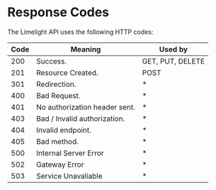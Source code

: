 # Response Codes

The Limelight API uses the following HTTP codes:

Code | Meaning | Used by
---------- | ------- | --- 
200 | Success. | GET, PUT, DELETE
201 | Resource Created. | POST
301 | Redirection. | *
400 | Bad Request. | *
401 | No authorization header sent. | *
403 | Bad / Invalid authorization. | *
404 | Invalid endpoint. | *
405 | Bad method. | *
500 | Internal Server Error | *
502 | Gateway Error | *
503 | Service Unavaliable | *